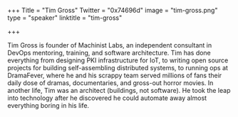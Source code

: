 +++
Title = "Tim Gross"
Twitter = "0x74696d"
image = "tim-gross.png"
type = "speaker"
linktitle = "tim-gross"

+++

Tim Gross is founder of Machinist Labs, an independent consultant in DevOps mentoring, training, and software architecture. Tim has done everything from designing PKI infrastructure for IoT, to writing open source projects for building self-assembling distributed systems, to running ops at DramaFever, where he and his scrappy team served millions of fans their daily dose of dramas, documentaries, and gross-out horror movies. In another life, Tim was an architect (buildings, not software). He took the leap into technology after he discovered he could automate away almost everything boring in his life.
